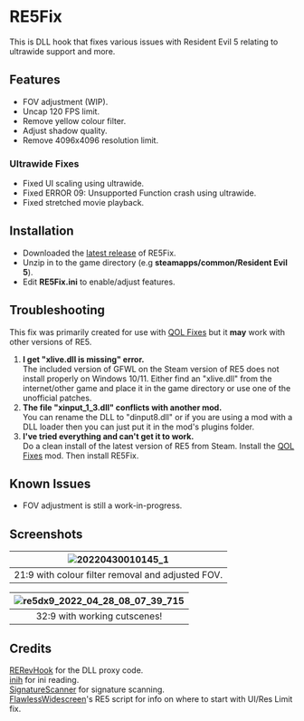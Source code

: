# RE5Fix
This is DLL hook that fixes various issues with Resident Evil 5 relating to ultrawide support and more.<br />

## Features
- FOV adjustment (WIP).
- Uncap 120 FPS limit.
- Remove yellow colour filter.
- Adjust shadow quality.
- Remove 4096x4096 resolution limit.

### Ultrawide Fixes
- Fixed UI scaling using ultrawide.
- Fixed ERROR 09: Unsupported Function crash using ultrawide.
- Fixed stretched movie playback.

## Installation
- Downloaded the [latest release](https://github.com/Lyall/RE5Fix/releases) of RE5Fix.
- Unzip in to the game directory (e.g **steamapps/common/Resident Evil 5**).
- Edit **RE5Fix.ini** to enable/adjust features.

## Troubleshooting
This fix was primarily created for use with [QOL Fixes](https://steamcommunity.com/sharedfiles/filedetails/?id=1533171339) but it **may** work with other versions of RE5.

1. **I get "xlive.dll is missing" error.** <br />
The included version of GFWL on the Steam version of RE5 does not install properly on Windows 10/11. Either find an "xlive.dll" from the internet/other game and place it in the game directory or use one of the unofficial patches. <br />
2. **The file "xinput_1_3.dll" conflicts with another mod.** <br />
You can rename the DLL to "dinput8.dll" or if you are using a mod with a DLL loader then you can just put it in the mod's plugins folder.
3. **I've tried everything and can't get it to work.** <br />
Do a clean install of the latest version of RE5 from Steam. Install the [QOL Fixes](https://steamcommunity.com/sharedfiles/filedetails/?id=1533171339) mod. Then install RE5Fix.

## Known Issues
- FOV adjustment is still a work-in-progress.

## Screenshots

| ![20220430010145_1](https://user-images.githubusercontent.com/695941/166082065-67568c51-8e1e-4cd1-af49-5e956860a47a.jpg) |
|:--:|
| 21:9 with colour filter removal and adjusted FOV. |

| ![re5dx9_2022_04_28_08_07_39_715](https://user-images.githubusercontent.com/695941/165991472-15f70372-551e-45b7-a48c-2323eb52e605.jpg) |
|:--:|
| 32:9 with working cutscenes! |


## Credits
[RERevHook](https://www.nexusmods.com/residentevilrevelations/mods/26) for the DLL proxy code.<br />
[inih](https://github.com/jtilly/inih) for ini reading.<br />
[SignatureScanner](https://github.com/Imrglop/SignatureScanner) for signature scanning.<br />
[FlawlessWidescreen](http://www.flawlesswidescreen.org/)'s RE5 script for info on where to start with UI/Res Limit fix.


